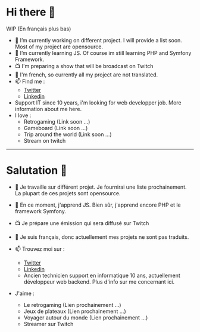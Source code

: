 # Hi there 👋

WIP
(En français plus bas)

- 🔭 I’m currently working on different project. I will provide a list soon. Most of my project are opensource.
- 🌱 I’m currently learning JS. Of course im still learning PHP and Symfony Framework.
- 📺 I'm preparing a show that will be broadcast on Twitch
- 💬 I'm french, so currently all my project are not translated.
- 📫 Find me :
  - [Twitter](https://twitter.com/worldwillweb)
  - [Linkedin](https://www.linkedin.com/in/william-ger/)
- Support IT since 10 years, i'm looking for web developper job. More information about me here.
- I love :
  - Retrogaming (Link soon ...)
  - Gameboard (Link soon ...)
  - Trip around the world (Link soon ...)
  - Stream on twitch

_____

# Salutation 👋

- 🔭 Je travaille sur différent projet. Je fournirai une liste prochainement. La plupart de ces projets sont opensource.
- 🌱 En ce moment, j'apprend JS. Bien sûr, j'apprend encore PHP et le framework Symfony.
- 📺 Je prépare une émission qui sera diffusé sur Twitch
- 💬 Je suis français, donc actuellement mes projets ne sont pas traduits.
- 📫 Trouvez moi sur :
  - [Twitter](https://twitter.com/worldwillweb)
  - [Linkedin](https://www.linkedin.com/in/william-ger/)
  - Ancien technicien support en informatique 10 ans, actuellement développeur web backend. Plus d'info sur me concernant ici.

- J'aime :
  - Le retrogaming (Lien prochainement ...)
  - Jeux de plateaux (Lien prochainement ...)
  - Voyager autour du monde (Lien prochainement ...)
  - Streamer sur Twitch
